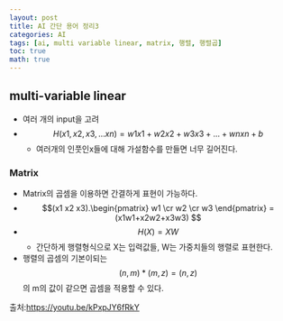```yaml
---
layout: post
title: AI 간단 용어 정리3
categories: AI 
tags: [ai, multi variable linear, matrix, 행렬, 행렬곱]
toc: true
math: true
---
```

## multi-variable linear
- 여러 개의 input을 고려
- $$ H(x1,x2,x3,...xn) = w1x1+w2x2+w3x3+...+wnxn+b $$
   - 여러개의 인풋인x들에 대해 가설함수를 만들면 너무 길어진다.

### Matrix
- Matrix의 곱셈을 이용하면 간결하게 표현이 가능하다.
- $$(x1 x2 x3).\begin{pmatrix} w1 \cr w2 \cr w3  \end{pmatrix} = (x1w1+x2w2+x3w3) $$
- $$ H(X)=XW $$
   - 간단하게 행렬형식으로 X는 입력값들, W는 가중치들의 행렬로 표현한다.
- 행렬의 곱셈의 기본이되는 $$(n,m) * (m,z) = (n,z)$$의 m의 값이 같으면 곱셈을 적용할 수 있다.

출처:https://youtu.be/kPxpJY6fRkY